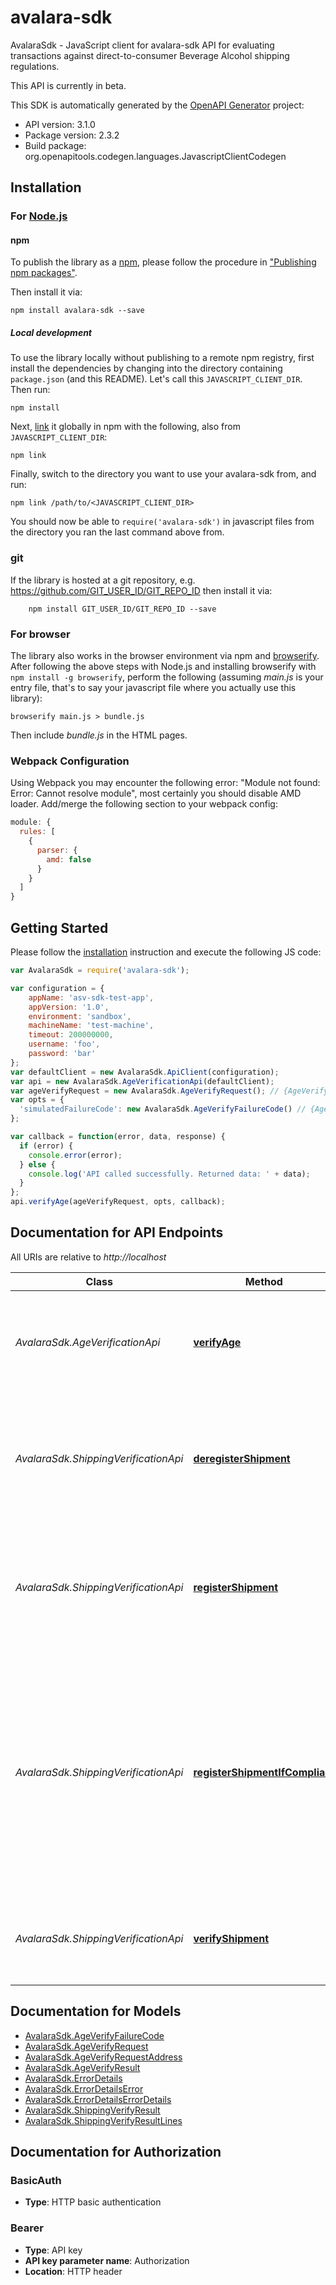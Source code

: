 # avalara-sdk

AvalaraSdk - JavaScript client for avalara-sdk
API for evaluating transactions against direct-to-consumer Beverage Alcohol shipping regulations.

This API is currently in beta.

This SDK is automatically generated by the [OpenAPI Generator](https://openapi-generator.tech) project:

- API version: 3.1.0
- Package version: 2.3.2
- Build package: org.openapitools.codegen.languages.JavascriptClientCodegen

## Installation

### For [Node.js](https://nodejs.org/)

#### npm

To publish the library as a [npm](https://www.npmjs.com/), please follow the procedure in ["Publishing npm packages"](https://docs.npmjs.com/getting-started/publishing-npm-packages).

Then install it via:

```shell
npm install avalara-sdk --save
```

##### Local development

To use the library locally without publishing to a remote npm registry, first install the dependencies by changing into the directory containing `package.json` (and this README). Let's call this `JAVASCRIPT_CLIENT_DIR`. Then run:

```shell
npm install
```

Next, [link](https://docs.npmjs.com/cli/link) it globally in npm with the following, also from `JAVASCRIPT_CLIENT_DIR`:

```shell
npm link
```

Finally, switch to the directory you want to use your avalara-sdk from, and run:

```shell
npm link /path/to/<JAVASCRIPT_CLIENT_DIR>
```

You should now be able to `require('avalara-sdk')` in javascript files from the directory you ran the last command above from.

### git

If the library is hosted at a git repository, e.g. https://github.com/GIT_USER_ID/GIT_REPO_ID
then install it via:

```shell
    npm install GIT_USER_ID/GIT_REPO_ID --save
```

### For browser

The library also works in the browser environment via npm and [browserify](http://browserify.org/). After following the above steps with Node.js and installing browserify with `npm install -g browserify`, perform the following (assuming *main.js* is your entry file, that's to say your javascript file where you actually use this library):

```shell
browserify main.js > bundle.js
```

Then include *bundle.js* in the HTML pages.

### Webpack Configuration

Using Webpack you may encounter the following error: "Module not found: Error:
Cannot resolve module", most certainly you should disable AMD loader. Add/merge
the following section to your webpack config:

```javascript
module: {
  rules: [
    {
      parser: {
        amd: false
      }
    }
  ]
}
```

## Getting Started

Please follow the [installation](#installation) instruction and execute the following JS code:

```javascript
var AvalaraSdk = require('avalara-sdk');

var configuration = {
    appName: 'asv-sdk-test-app',
    appVersion: '1.0',
    environment: 'sandbox',
    machineName: 'test-machine',
    timeout: 200000000,
    username: 'foo',
    password: 'bar'
};
var defaultClient = new AvalaraSdk.ApiClient(configuration);
var api = new AvalaraSdk.AgeVerificationApi(defaultClient);
var ageVerifyRequest = new AvalaraSdk.AgeVerifyRequest(); // {AgeVerifyRequest} Information about the individual whose age is being verified.
var opts = {
  'simulatedFailureCode': new AvalaraSdk.AgeVerifyFailureCode() // {AgeVerifyFailureCode} (Optional) The failure code included in the simulated response of the endpoint. Note that this endpoint is only available in Sandbox for testing purposes.
};

var callback = function(error, data, response) {
  if (error) {
    console.error(error);
  } else {
    console.log('API called successfully. Returned data: ' + data);
  }
};
api.verifyAge(ageVerifyRequest, opts, callback);

```

## Documentation for API Endpoints

All URIs are relative to *http://localhost*

Class | Method | HTTP request | Description
------------ | ------------- | ------------- | -------------
*AvalaraSdk.AgeVerificationApi* | [**verifyAge**](docs/AgeVerificationApi.md#verifyAge) | **POST** /api/v2/ageverification/verify | Determines whether an individual meets or exceeds the minimum legal drinking age.
*AvalaraSdk.ShippingVerificationApi* | [**deregisterShipment**](docs/ShippingVerificationApi.md#deregisterShipment) | **DELETE** /api/v2/companies/{companyCode}/transactions/{transactionCode}/shipment/registration | Removes the transaction from consideration when evaluating regulations that span multiple transactions.
*AvalaraSdk.ShippingVerificationApi* | [**registerShipment**](docs/ShippingVerificationApi.md#registerShipment) | **PUT** /api/v2/companies/{companyCode}/transactions/{transactionCode}/shipment/registration | Registers the transaction so that it may be included when evaluating regulations that span multiple transactions.
*AvalaraSdk.ShippingVerificationApi* | [**registerShipmentIfCompliant**](docs/ShippingVerificationApi.md#registerShipmentIfCompliant) | **PUT** /api/v2/companies/{companyCode}/transactions/{transactionCode}/shipment/registerIfCompliant | Evaluates a transaction against a set of direct-to-consumer shipping regulations and, if compliant, registers the transaction so that it may be included when evaluating regulations that span multiple transactions.
*AvalaraSdk.ShippingVerificationApi* | [**verifyShipment**](docs/ShippingVerificationApi.md#verifyShipment) | **GET** /api/v2/companies/{companyCode}/transactions/{transactionCode}/shipment/verify | Evaluates a transaction against a set of direct-to-consumer shipping regulations.


## Documentation for Models

 - [AvalaraSdk.AgeVerifyFailureCode](docs/AgeVerifyFailureCode.md)
 - [AvalaraSdk.AgeVerifyRequest](docs/AgeVerifyRequest.md)
 - [AvalaraSdk.AgeVerifyRequestAddress](docs/AgeVerifyRequestAddress.md)
 - [AvalaraSdk.AgeVerifyResult](docs/AgeVerifyResult.md)
 - [AvalaraSdk.ErrorDetails](docs/ErrorDetails.md)
 - [AvalaraSdk.ErrorDetailsError](docs/ErrorDetailsError.md)
 - [AvalaraSdk.ErrorDetailsErrorDetails](docs/ErrorDetailsErrorDetails.md)
 - [AvalaraSdk.ShippingVerifyResult](docs/ShippingVerifyResult.md)
 - [AvalaraSdk.ShippingVerifyResultLines](docs/ShippingVerifyResultLines.md)


## Documentation for Authorization



### BasicAuth


- **Type**: HTTP basic authentication



### Bearer


- **Type**: API key
- **API key parameter name**: Authorization
- **Location**: HTTP header

